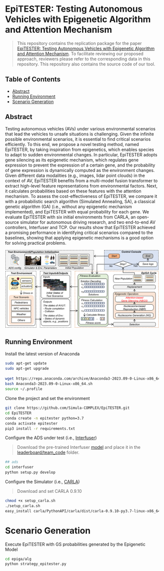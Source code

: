 # EpiTESTER: Testing Autonomous Vehicles with Epigenetic Algorithm and Attention Mechanism

> This repository contains the replication package for the paper [EpiTESTER: Testing Autonomous Vehicles with Epigenetic Algorithm and Attention Mechanism](https://arxiv.org/abs/2312.00207).
> To facilitate reviewing our proposed approach, reviewers please refer to the corresponding data in this repository.
> This repository also contains the source code of our tool.<br/>

## Table of Contents
- [Abstract](#abstract)
- [Running Environment](#running-environment)
- [Scenario Generation](#scenario-generation)


## Abstract
Testing autonomous vehicles (AVs) under various environmental scenarios that lead the vehicles to unsafe situations is challenging. Given the infinite possible environmental scenarios, it is essential to find critical scenarios efficiently. To this end, we propose a novel testing method, named EpiTESTER, by taking inspiration from epigenetics, which enables species to adapt to sudden environmental changes. In particular, EpiTESTER adopts gene silencing as its epigenetic mechanism, which regulates gene expression to prevent the expression of a certain gene, and the probability of gene expression is dynamically computed as the environment changes. Given different data modalities (e.g., images, lidar point clouds) in the context of AV, EpiTESTER benefits from a multi-model fusion transformer to extract high-level feature representations from environmental factors. Next, it calculates probabilities based on these features with the attention mechanism. To assess the cost-effectiveness of EpiTESTER, we compare it with a probabilistic search algorithm (Simulated Annealing, SA), a classical genetic algorithm (GA) (i.e., without any epigenetic mechanism implemented), and EpiTESTER with equal probability for each gene. We evaluate EpiTESTER with six initial environments from CARLA, an open-source simulator for autonomous driving research, and two end-to-end AV controllers, Interfuser and TCP. Our results show that EpiTESTER achieved a promising performance in identifying critical scenarios compared to the baselines, showing that applying epigenetic mechanisms is a good option for solving practical problems.

<div align=center><img src="https://github.com/Simula-COMPLEX/EpiTESTER/blob/main/assets/overview.png" width="960" /></div>

## Running Environment

Install the latest version of Anaconda

```sh
sudo apt-get update
sudo apt-get upgrade

wget https://repo.anaconda.com/archive/Anaconda3-2023.09-0-Linux-x86_64.sh
bash Anaconda3-2023.09-0-Linux-x86_64.sh
source ~/.profile
```

Clone the project and set the environment

```sh
git clone https://github.com/Simula-COMPLEX/EpiTESTER.git
cd EpiTESTER
conda create -n epitester python=3.7
conda activate epitester
pip3 install -r requirements.txt
```

Configure the ADS under test (i.e., [Interfuser](https://github.com/opendilab/InterFuser))

> Download the pre-trained Interfuser [model](http://43.159.60.142/s/p2CN) and place it in the [leaderboard/team_code](https://github.com/Simula-COMPLEX/EpiTESTER/tree/main/leaderboard/team_code) folder.

```sh
## ads
cd interfuser
python setup.py develop
```

Configure the Simulator (i.e., [CARLA](https://carla.org/))

> Download and set CARLA 0.9.10

```sh
chmod +x setup_carla.sh
./setup_carla.sh
easy_install carla/PythonAPI/carla/dist/carla-0.9.10-py3.7-linux-x86_64.egg
```


# Scenario Generation

Execute EpiTESTER with GS probabilities generated by the Epigenetic Model

```sh
cd epiga/alg
python strategy_epitester.py
```
